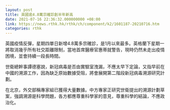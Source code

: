```yaml
---
layout: post
title: 英國逾4.8萬宗確診創半年新高
date: 2021-07-16 22:36:32.000000000 +08:00
link: https://news.rthk.hk/rthk/ch/component/k2/1601187-20210716.htm
categories: rthk
---
```


英國疫情反彈，星期四單日新增4.8萬多宗確診，是1月以來最多。英格蘭下星期一將取消幾乎所有社交距離限制，當地首席醫療官惠蒂就警告，現時仍然未走出疫情困境，並會持續一段長時間。

世衛總幹事譚德塞說，新冠病毒是否由實驗室洩漏，不應太早下定論，又指早前在中國的溯源工作，因為缺乏原始數據受阻，將會展開第二階段新冠病毒溯源研究計劃。

在北京，外交部稱專家組已獲得大量數據。中方專家正研究世衛提出的溯源計劃草案，強調溯源是科學問題，各方都應尊重科學家的意見，尊重科學的結論，不應政治化。
